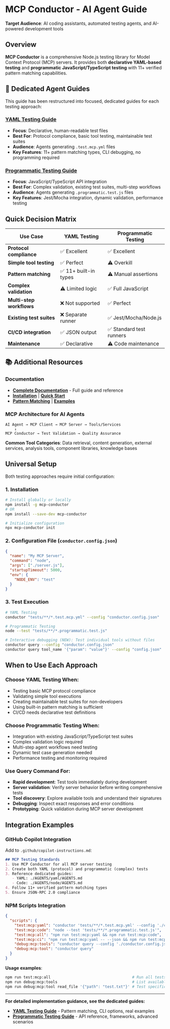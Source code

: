# MCP Conductor - AI Agent Guide

**Target Audience**: AI coding assistants, automated testing agents, and AI-powered development tools

## Overview

**MCP Conductor** is a comprehensive Node.js testing library for Model Context Protocol (MCP) servers. It provides both **declarative YAML-based testing** and **programmatic JavaScript/TypeScript testing** with 11+ verified pattern matching capabilities.

## 📁 Dedicated Agent Guides

This guide has been restructured into focused, dedicated guides for each testing approach:

### **[YAML Testing Guide](./yaml/AGENTS.md)**
- **Focus**: Declarative, human-readable test files
- **Best For**: Protocol compliance, basic tool testing, maintainable test suites
- **Audience**: Agents generating `.test.mcp.yml` files
- **Key Features**: 11+ pattern matching types, CLI debugging, no programming required

### **[Programmatic Testing Guide](./node/AGENTS.md)**  
- **Focus**: JavaScript/TypeScript API integration
- **Best For**: Complex validation, existing test suites, multi-step workflows
- **Audience**: Agents generating `.programmatic.test.js` files
- **Key Features**: Jest/Mocha integration, dynamic validation, performance testing

## Quick Decision Matrix

| Use Case | YAML Testing | Programmatic Testing |
|----------|--------------|---------------------|
| **Protocol compliance** | ✅ Excellent | ✅ Excellent |
| **Simple tool testing** | ✅ Perfect | ⚠️ Overkill |
| **Pattern matching** | ✅ 11+ built-in types | ⚠️ Manual assertions |
| **Complex validation** | ⚠️ Limited logic | ✅ Full JavaScript |
| **Multi-step workflows** | ❌ Not supported | ✅ Perfect |
| **Existing test suites** | ❌ Separate runner | ✅ Jest/Mocha/Node.js |
| **CI/CD integration** | ✅ JSON output | ✅ Standard test runners |
| **Maintenance** | ✅ Declarative | ⚠️ Code maintenance |

## 📚 Additional Resources

### Documentation
- **[Complete Documentation](https://conductor.rhino-inquisitor.com/)** - Full guide and reference
- **[Installation](https://conductor.rhino-inquisitor.com/installation.html)** | **[Quick Start](https://conductor.rhino-inquisitor.com/quick-start.html)**
- **[Pattern Matching](https://conductor.rhino-inquisitor.com/pattern-matching.html)** | **[Examples](https://conductor.rhino-inquisitor.com/examples.html)**

### MCP Architecture for AI Agents
```
AI Agent → MCP Client → MCP Server → Tools/Services
    ↓
MCP Conductor → Test Validation → Quality Assurance
```

**Common Tool Categories**: Data retrieval, content generation, external services, analysis tools, component libraries, knowledge bases

## Universal Setup

Both testing approaches require initial configuration:

### 1. Installation
```bash
# Install globally or locally
npm install -g mcp-conductor
# OR
npm install --save-dev mcp-conductor

# Initialize configuration
npx mcp-conductor init
```

### 2. Configuration File (`conductor.config.json`)
```json
{
  "name": "My MCP Server",
  "command": "node",
  "args": ["./server.js"],
  "startupTimeout": 5000,
  "env": {
    "NODE_ENV": "test"
  }
}
```

### 3. Test Execution
```bash
# YAML Testing
conductor "tests/**/*.test.mcp.yml" --config "conductor.config.json"

# Programmatic Testing  
node --test "tests/**/*.programmatic.test.js"

# Interactive debugging (NEW): Test individual tools without files
conductor query --config "conductor.config.json"                        # List tools
conductor query tool_name '{"param": "value"}' --config "config.json"   # Test tool
```

## When to Use Each Approach

### Choose YAML Testing When:
- Testing basic MCP protocol compliance
- Validating simple tool executions
- Creating maintainable test suites for non-developers
- Using built-in pattern matching is sufficient
- CI/CD needs declarative test definitions

### Choose Programmatic Testing When:
- Integration with existing JavaScript/TypeScript test suites
- Complex validation logic required
- Multi-step agent workflows need testing
- Dynamic test case generation needed
- Performance testing and monitoring required

### Use Query Command For:
- **Rapid development**: Test tools immediately during development
- **Server validation**: Verify server behavior before writing comprehensive tests
- **Tool discovery**: Explore available tools and understand their signatures
- **Debugging**: Inspect exact responses and error conditions
- **Prototyping**: Quick validation during MCP server development

## Integration Examples

### GitHub Copilot Integration
Add to `.github/copilot-instructions.md`:
```markdown
## MCP Testing Standards
1. Use MCP Conductor for all MCP server testing
2. Create both YAML (protocol) and programmatic (complex) tests
3. Reference dedicated guides:
   - YAML: ./AGENTS/yaml/AGENTS.md
   - Code: ./AGENTS/node/AGENTS.md
4. Follow 11+ verified pattern matching types
5. Ensure JSON-RPC 2.0 compliance
```

### NPM Scripts Integration
```json
{
  "scripts": {
    "test:mcp:yaml": "conductor 'tests/**/*.test.mcp.yml' --config './conductor.config.json'",
    "test:mcp:code": "node --test 'tests/**/*.programmatic.test.js'",
    "test:mcp:all": "npm run test:mcp:yaml && npm run test:mcp:code",
    "test:mcp:ci": "npm run test:mcp:yaml -- --json && npm run test:mcp:code",
    "debug:mcp:tools": "conductor query --config './conductor.config.json'",
    "debug:mcp:tool": "conductor query"
  }
}
```

**Usage examples**:
```bash
npm run test:mcp:all                                    # Run all tests
npm run debug:mcp:tools                                 # List available tools  
npm run debug:mcp:tool read_file '{"path": "test.txt"}' # Test specific tool
```

---

**For detailed implementation guidance, see the dedicated guides:**
- **[YAML Testing Guide](./yaml/AGENTS.md)** - Pattern matching, CLI options, real examples
- **[Programmatic Testing Guide](./node/AGENTS.md)** - API reference, frameworks, advanced scenarios
